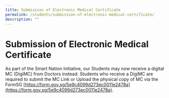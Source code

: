 ```yaml
---
title: Submission of Electronic Medical Certificate
permalink: /students/submission-of-electronic-medical-certificate/
description: ""
---
```


# **Submission of Electronic Medical Certificate**

  
As part of the Smart Nation Initiative, our Students may now receive a digital MC (DigiMC) from Doctors instead. Students who receive a DigiMC are required to submit the MC Link or Upload the physical copy of MC via the FormSG [https://form.gov.sg/5e9c4099d273ec0011e2478a](https://form.gov.sg/5e9c4099d273ec0011e2478a). 